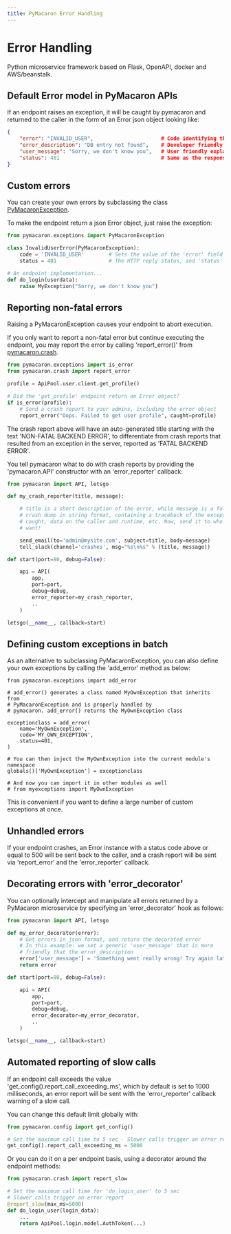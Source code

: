 ```yaml
---
title: PyMacaron Error Handling
---
```


Error Handling
==============

Python microservice framework based on Flask, OpenAPI, docker and AWS/beanstalk.

## Default Error model in PyMacaron APIs

If an endpoint raises an exception, it will be caught by pymacaron and returned
to the caller in the form of an Error json object looking like:

```json
{
    "error": "INVALID_USER",                      # Code identifying this error
    "error_description": "DB entry not found",    # Developer friendly explanation
    "user_message": "Sorry, we don't know you",   # User friendly explanation (optional)
    "status": 401                                 # Same as the response's HTTP status code
}
```

## Custom errors

You can create your own errors by subclassing the class
[PyMacaronException](https://github.com/pymacaron/pymacaron/blob/master/pymacaron/exceptions.py).

To make the endpoint return a json Error object, just raise the exception:

```python
from pymacaron.exceptions import PyMacaronException

class InvalidUserError(PyMacaronException):
    code = 'INVALID_USER'        # Sets the value of the 'error' field in the error json object
    status = 401                 # The HTTP reply status, and 'status' field of the error json object

# An endpoint implementation...
def do_login(userdata):
    raise MyException("Sorry, we don't know you")
```

## Reporting non-fatal errors

Raising a PyMacaronException causes your endpoint to abort execution.

If you only want to report a non-fatal error but continue executing the
endpoint, you may report the error by calling 'report_error()' from
[pymacaron.crash](https://github.com/pymacaron/pymacaron/blob/master/pymacaron/crash.py).

```python
from pymacaron.exceptions import is_error
from pymacaron.crash import report_error

profile = ApiPool.user.client.get_profile()

# Did the 'get_profile' endpoint return an Error object?
if is_error(profile):
    # Send a crash report to your admins, including the error object
    report_error("Oops. Failed to get user profile", caught=profile)
```

The crash report above will have an auto-generated title starting with the
text 'NON-FATAL BACKEND ERROR', to differentiate from crash reports that resulted
from an exception in the server, reported as 'FATAL BACKEND ERROR'.


You tell pymacaron what to do with crash reports by providing the
'pymacaron.API' constructor with an 'error_reporter' callback:

```python
from pymacaron import API, letsgo

def my_crash_reporter(title, message):

    # title is a short description of the error, while message is a full json
    # crash dump in string format, containing a traceback of the exception
    # caught, data on the caller and runtime, etc. Now, send it to who you
    # want!

    send_email(to='admin@mysite.com', subject=title, body=message)
    tell_slack(channel='crashes', msg="%s\n%s" % (title, message))

def start(port=80, debug=False):

    api = API(
        app,
        port=port,
        debug=debug,
        error_reporter=my_crash_reporter,
        ..
    )

letsgo(__name__, callback=start)
```


## Defining custom exceptions in batch

As an alternative to subclassing PyMacaronException, you can also define your
own exceptions by calling the 'add_error' method as below:

```
from pymacaron.exceptions import add_error

# add_error() generates a class named MyOwnException that inherits from
# PyMacaronException and is properly handled by
# pymacaron. add_error() returns the MyOwnException class

exceptionclass = add_error(
    name='MyOwnException',
    code='MY_OWN_EXCEPTION',
    status=401,
)

# You can then inject the MyOwnException into the current module's namespace
globals()['MyOwnException'] = exceptionclass

# And now you can import it in other modules as well
# from myexceptions import MyOwnException

```

This is convenient if you want to define a large number of custom exceptions at
once.


## Unhandled errors

If your endpoint crashes, an Error instance with a status code above or equal
to 500 will be sent back to the caller, and a crash report will be sent via
'report_error' and the 'error_reporter' callback.


## Decorating errors with 'error_decorator'

You can optionally intercept and manipulate all errors returned by a PyMacaron
microservice by specifying an 'error_decorator' hook as follows:

```python
from pymacaron import API, letsgo

def my_error_decorator(error):
    # Get errors in json format, and return the decorated error
    # In this example: we set a generic 'user_message' that is more
    # friendly that the error_description
    error['user_message'] = 'Something went really wrong! Try again later'
    return error

def start(port=80, debug=False):

    api = API(
        app,
        port=port,
        debug=debug,
        error_decorator=my_error_decorator,
        ..
    )

letsgo(__name__, callback=start)
```

## Automated reporting of slow calls

If an endpoint call exceeds the value 'get_config().report_call_exceeding_ms',
which by default is set to 1000 milliseconds, an error report will be sent with
the 'error_reporter' callback warning of a slow call.

You can change this default limit globally with:

```python
from pymacaron.config import get_config()

# Set the maximum call time to 5 sec - Slower calls trigger an error report
get_config().report_call_exceeding_ms = 5000

```

Or you can do it on a per endpoint basis, using a decorator around the endpoint
methods:

```python
from pymacaron.crash import report_slow

# Set the maximum call time for 'do_login_user' to 5 sec
# Slower calls trigger an error report
@report_slow(max_ms=5000)
def do_login_user(login_data):
    ...
    return ApiPool.login.model.AuthToken(...)
```
